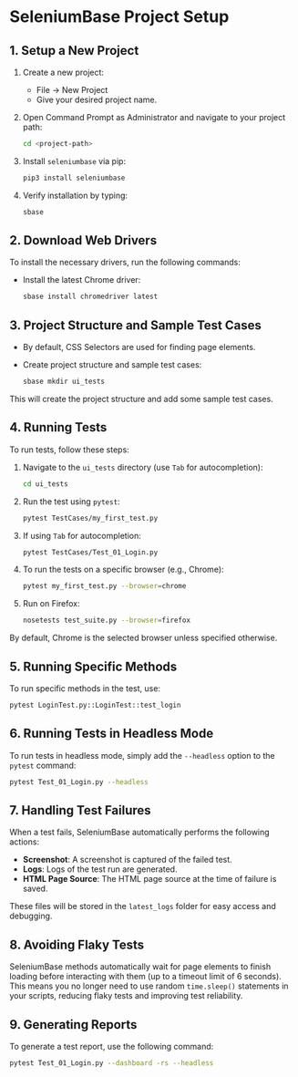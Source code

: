 # SeleniumBase Project Setup

## 1. Setup a New Project
1. Create a new project:
    - File -> New Project
    - Give your desired project name.

2. Open Command Prompt as Administrator and navigate to your project path:
    ```bash
    cd <project-path>
    ```

3. Install `seleniumbase` via pip:
    ```bash
    pip3 install seleniumbase
    ```

4. Verify installation by typing:
    ```bash
    sbase
    ```

## 2. Download Web Drivers
To install the necessary drivers, run the following commands:

- Install the latest Chrome driver:
    ```bash
    sbase install chromedriver latest
    ```

## 3. Project Structure and Sample Test Cases
- By default, CSS Selectors are used for finding page elements.

- Create project structure and sample test cases:
    ```bash
    sbase mkdir ui_tests
    ```

This will create the project structure and add some sample test cases.

## 4. Running Tests
To run tests, follow these steps:

1. Navigate to the `ui_tests` directory (use `Tab` for autocompletion):
    ```bash
    cd ui_tests
    ```

2. Run the test using `pytest`:
    ```bash
    pytest TestCases/my_first_test.py
    ```

3. If using `Tab` for autocompletion:
    ```bash
    pytest TestCases/Test_01_Login.py
    ```

4. To run the tests on a specific browser (e.g., Chrome):
    ```bash
    pytest my_first_test.py --browser=chrome
    ```

5. Run on Firefox:
    ```bash
    nosetests test_suite.py --browser=firefox
    ```

By default, Chrome is the selected browser unless specified otherwise.

## 5. Running Specific Methods
To run specific methods in the test, use:
```bash
pytest LoginTest.py::LoginTest::test_login
```
## 6. Running Tests in Headless Mode
To run tests in headless mode, simply add the `--headless` option to the `pytest` command:
```bash
pytest Test_01_Login.py --headless
```

## 7. Handling Test Failures
When a test fails, SeleniumBase automatically performs the following actions:

- **Screenshot**: A screenshot is captured of the failed test.
- **Logs**: Logs of the test run are generated.
- **HTML Page Source**: The HTML page source at the time of failure is saved.

These files will be stored in the `latest_logs` folder for easy access and debugging.
## 8. Avoiding Flaky Tests
SeleniumBase methods automatically wait for page elements to finish loading before interacting with them (up to a timeout limit of 6 seconds). This means you no longer need to use random `time.sleep()` statements in your scripts, reducing flaky tests and improving test reliability.

## 9. Generating Reports
To generate a test report, use the following command:

```bash
pytest Test_01_Login.py --dashboard -rs --headless
```
